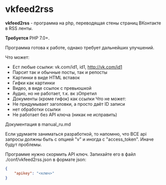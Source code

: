 # vkfeed2rss
**vkfeed2rss** - программа на php, переводящая стены страниц ВКонтакте в RSS ленты.

**Требуется** PHP 7.0+.

Программа готова к работе, однако требует дальнейших улучшений.

Что может:
* Ест любые ссылки: vk.com/id1, id1, http://vk.com/id1
* Парсит так и обычные посты, так и репосты
* Картинки в виде HTML вставок
* Гифки как картинки
* Видео, в виде ссылок с превьюшкой
* Аудио, но не работает, т.к. вк зОпретил
* Документы (кроме гифок) как ссылки
Что не может:
* Не придумывает заголовки, а просто даёт ID записи
* нет обработки ссылки
* Не работает без API ключа (никак не исправить)

Документация в manual_ru.md

Если удумаете заниматься разработкой, то напомню, что ВСЕ api запросы должны быть с опцией "v" и иногда с "access_token". Иначе будут проблемы.

Программе нужно скормить API ключ. Запихайте его в файл ./conf/vkfeed2rss.json в формате json:
```json
{
	"apikey": "<ключ>"
}
```
